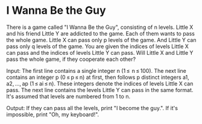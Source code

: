 # I Wanna Be the Guy
There is a game called "I Wanna Be the Guy", consisting of n levels. Little X and his friend Little Y are addicted to the game. Each of them wants to pass the whole game.
Little X can pass only p levels of the game. And Little Y can pass only q levels of the game. You are given the indices of levels Little X can pass and the indices of levels Little Y can pass. Will Little X and Little Y pass the whole game, if they cooperate each other?

Input: The first line contains a single integer n (1 ≤  n ≤ 100).
The next line contains an integer p (0 ≤ p ≤ n) at first, then follows p distinct integers a1, a2, ..., ap (1 ≤ ai ≤ n). These integers denote the indices of levels Little X can pass. The next line contains the levels Little Y can pass in the same format. It's assumed that levels are numbered from 1 to n.

Output: If they can pass all the levels, print "I become the guy.". If it's impossible, print "Oh, my keyboard!".